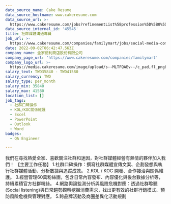 ```yaml
---
data_source_name: Cake Resume
data_source_hostname: www.cakeresume.com
data_source_url: >-
  https://www.cakeresume.com/jobs?refinementList%5Bprofession%5D%5B0%5D=engineering_qa-engineer&refinementList%5Bsalary_type%5D=per_month&refinementList%5Bsalary_currency%5D=TWD&range%5Bsalary_range%5D%5Bmax%5D=600000
data_source_internal_id: '45545'
title: 社群媒體溝通專員
job_url: >-
  https://www.cakeresume.com/companies/familymart/jobs/social-media-communications-specialist
date: 2022-09-02T06:42:47.563Z
company_name: 全家便利商店股份有限公司
company_page_url: 'https://www.cakeresume.com/companies/familymart'
company_logo_url: >-
  https://media.cakeresume.com/image/upload/s--MLTFQAEv--/c_pad,fl_png8,h_200,w_200/v1662102481/aolwtonc1abevebywbrg.png
salary_text: TWD35840 - TWD41580
salary_currency: TWD
salary_type: per_month
salary_min: 35840
salary_max: 41580
location_list: []
job_tags:
  - 社群口碑操作
  - KOL/KOC關係維護
  - Excel
  - PowerPoint
  - Outlook
  - Word
badges:
  - QA Engineer

---
```


我們在尋找熱愛全家、喜歡關注社群和迷因，對社群媒體經營有熱情的夥伴加入我們！ 【主要工作任務】 1.社群口碑操作：撰寫社群媒體宣傳文案、企劃發想與執行社群媒體活動、分析數據與追蹤成效。 2.KOL / KOC 開發、合作接洽與關係維護。 3.經營管理60萬粉絲團，包含日常內容發布、內容優化與後台數據分析等，持續累積官方社群粉絲。 4.網路輿論監測分析與風險危機對應：透過社群聆聽(Social listening)與日常趨勢觀察挖掘消費需求，找出更有效的社群行銷模式、預防風險危機與管理對應。 5.跨品牌活動及商圈差異化活動規劃